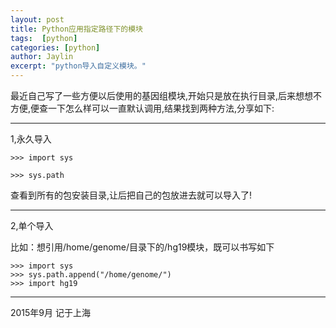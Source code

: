 ```yaml
---
layout: post
title: Python应用指定路径下的模块
tags:  [python]
categories: [python]
author: Jaylin
excerpt: "python导入自定义模块。"
---
```




最近自己写了一些方便以后使用的基因组模块,开始只是放在执行目录,后来想想不方便,便查一下怎么样可以一直默认调用,结果找到两种方法,分享如下:

***
1,永久导入

    >>> import sys
    
    >>> sys.path

查看到所有的包安装目录,让后把自己的包放进去就可以导入了!

***
2,单个导入

比如：想引用/home/genome/目录下的/hg19模块，既可以书写如下

    >>> import sys
    >>> sys.path.append("/home/genome/")
    >>> import hg19

***
2015年9月 记于上海
